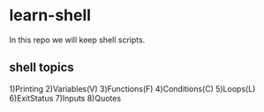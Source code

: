 # learn-shell

In this repo we will keep shell scripts.

shell topics
------------
1)Printing
2)Variables(V)
3)Functions(F)
4)Conditions(C)
5)Loops(L)
6)ExitStatus
7)Inputs
8)Quotes



